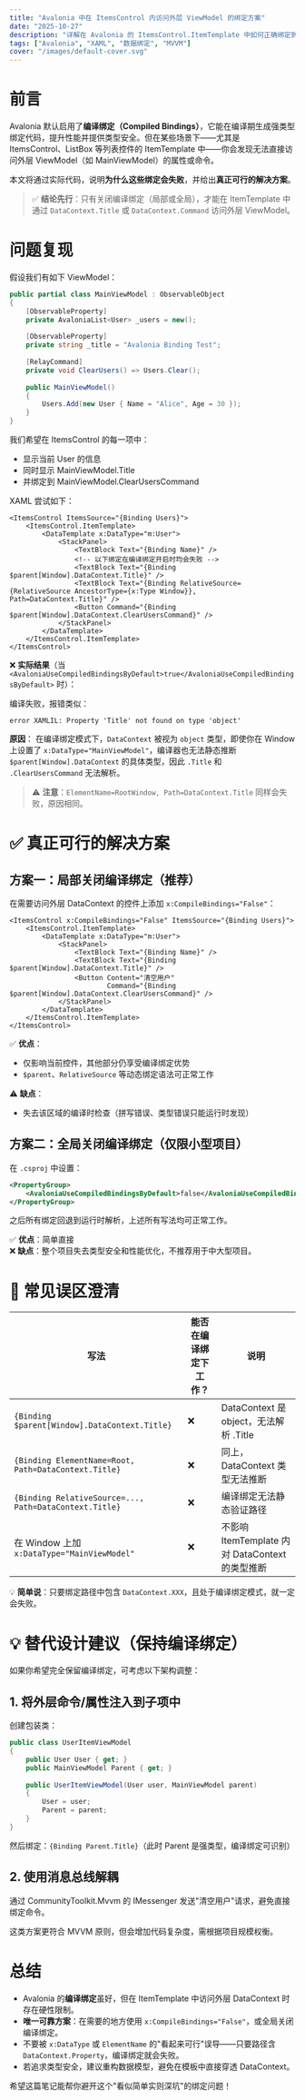 ```yaml
---
title: "Avalonia 中在 ItemsControl 内访问外层 ViewModel 的绑定方案"
date: "2025-10-27"
description: "详解在 Avalonia 的 ItemsControl.ItemTemplate 中如何正确绑定到外层 ViewModel（如 MainViewModel）的属性或命令，并澄清编译绑定（Compiled Bindings）下的实际限制。"
tags: ["Avalonia", "XAML", "数据绑定", "MVVM"]
cover: "/images/default-cover.svg"
---
```


# 前言

Avalonia 默认启用了**编译绑定（Compiled Bindings）**，它能在编译期生成强类型绑定代码，提升性能并提供类型安全。但在某些场景下——尤其是 ItemsControl、ListBox 等列表控件的 ItemTemplate 中——你会发现无法直接访问外层 ViewModel（如 MainViewModel）的属性或命令。

本文将通过实际代码，说明**为什么这些绑定会失败**，并给出**真正可行的解决方案**。

> ✅ **结论先行**：只有关闭编译绑定（局部或全局），才能在 ItemTemplate 中通过 `DataContext.Title` 或 `DataContext.Command` 访问外层 ViewModel。

# 问题复现

假设我们有如下 ViewModel：

```csharp
public partial class MainViewModel : ObservableObject
{
    [ObservableProperty]
    private AvaloniaList<User> _users = new();
    
    [ObservableProperty]
    private string _title = "Avalonia Binding Test";
    
    [RelayCommand]
    private void ClearUsers() => Users.Clear();
    
    public MainViewModel()
    {
        Users.Add(new User { Name = "Alice", Age = 30 });
    }
}
```

我们希望在 ItemsControl 的每一项中：
- 显示当前 User 的信息
- 同时显示 MainViewModel.Title
- 并绑定到 MainViewModel.ClearUsersCommand

XAML 尝试如下：

```xaml
<ItemsControl ItemsSource="{Binding Users}">
    <ItemsControl.ItemTemplate>
        <DataTemplate x:DataType="m:User">
            <StackPanel>
                <TextBlock Text="{Binding Name}" />
                <!-- 以下绑定在编译绑定开启时均会失败 -->
                <TextBlock Text="{Binding $parent[Window].DataContext.Title}" />
                <TextBlock Text="{Binding RelativeSource={RelativeSource AncestorType={x:Type Window}}, Path=DataContext.Title}" />
                <Button Command="{Binding $parent[Window].DataContext.ClearUsersCommand}" />
            </StackPanel>
        </DataTemplate>
    </ItemsControl.ItemTemplate>
</ItemsControl>
```

❌ **实际结果**（当 `<AvaloniaUseCompiledBindingsByDefault>true</AvaloniaUseCompiledBindingsByDefault>` 时）：

编译失败，报错类似：

```
error XAMLIL: Property 'Title' not found on type 'object'
```

**原因**：
在编译绑定模式下，`DataContext` 被视为 `object` 类型，即使你在 Window 上设置了 `x:DataType="MainViewModel"`，编译器也无法静态推断 `$parent[Window].DataContext` 的具体类型，因此 `.Title` 和 `.ClearUsersCommand` 无法解析。

> ⚠️ **注意**：`ElementName=RootWindow, Path=DataContext.Title` 同样会失败，原因相同。

# ✅ 真正可行的解决方案

## 方案一：局部关闭编译绑定（推荐）

在需要访问外层 DataContext 的控件上添加 `x:CompileBindings="False"`：

```xaml
<ItemsControl x:CompileBindings="False" ItemsSource="{Binding Users}">
    <ItemsControl.ItemTemplate>
        <DataTemplate x:DataType="m:User">
            <StackPanel>
                <TextBlock Text="{Binding Name}" />
                <TextBlock Text="{Binding $parent[Window].DataContext.Title}" />
                <Button Content="清空用户"
                        Command="{Binding $parent[Window].DataContext.ClearUsersCommand}" />
            </StackPanel>
        </DataTemplate>
    </ItemsControl.ItemTemplate>
</ItemsControl>
```

✅ **优点**：
- 仅影响当前控件，其他部分仍享受编译绑定优势
- `$parent`、`RelativeSource` 等动态绑定语法可正常工作

⚠️ **缺点**：
- 失去该区域的编译时检查（拼写错误、类型错误只能运行时发现）

## 方案二：全局关闭编译绑定（仅限小型项目）

在 `.csproj` 中设置：

```xml
<PropertyGroup>
    <AvaloniaUseCompiledBindingsByDefault>false</AvaloniaUseCompiledBindingsByDefault>
</PropertyGroup>
```

之后所有绑定回退到运行时解析，上述所有写法均可正常工作。

✅ **优点**：简单直接  
❌ **缺点**：整个项目失去类型安全和性能优化，不推荐用于中大型项目。

# 🚫 常见误区澄清

| 写法 | 能否在编译绑定下工作？ | 说明 |
|------|------------------------|------|
| `{Binding $parent[Window].DataContext.Title}` | ❌ | DataContext 是 object，无法解析 .Title |
| `{Binding ElementName=Root, Path=DataContext.Title}` | ❌ | 同上，DataContext 类型无法推断 |
| `{Binding RelativeSource=..., Path=DataContext.Title}` | ❌ | 编译绑定无法静态验证路径 |
| 在 Window 上加 `x:DataType="MainViewModel"` | ❌ | 不影响 ItemTemplate 内对 DataContext 的类型推断 |

💡 **简单说**：只要绑定路径中包含 `DataContext.XXX`，且处于编译绑定模式，就一定会失败。

# 💡 替代设计建议（保持编译绑定）

如果你希望完全保留编译绑定，可考虑以下架构调整：

## 1. 将外层命令/属性注入到子项中

创建包装类：

```csharp
public class UserItemViewModel
{
    public User User { get; }
    public MainViewModel Parent { get; }
    
    public UserItemViewModel(User user, MainViewModel parent)
    {
        User = user;
        Parent = parent;
    }
}
```

然后绑定：`{Binding Parent.Title}`（此时 Parent 是强类型，编译绑定可识别）

## 2. 使用消息总线解耦

通过 CommunityToolkit.Mvvm 的 IMessenger 发送"清空用户"请求，避免直接绑定命令。

这类方案更符合 MVVM 原则，但会增加代码复杂度，需根据项目规模权衡。

# 总结

- Avalonia 的**编译绑定**虽好，但在 ItemTemplate 中访问外层 DataContext 时存在硬性限制。
- **唯一可靠方案**：在需要的地方使用 `x:CompileBindings="False"`，或全局关闭编译绑定。
- 不要被 `x:DataType` 或 `ElementName` 的"看起来可行"误导——只要路径含 `DataContext.Property`，编译绑定就会失败。
- 若追求类型安全，建议重构数据模型，避免在模板中直接穿透 DataContext。

希望这篇笔记能帮你避开这个"看似简单实则深坑"的绑定问题！